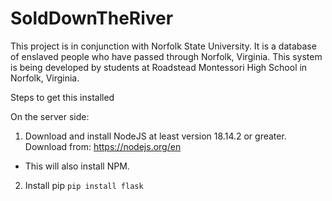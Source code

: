 # SoldDownTheRiver

This project is in conjunction with Norfolk State University. It is a database of enslaved people who have 
passed through Norfolk, Virginia. This system is being developed by students at Roadstead Montessori High School in Norfolk, Virginia.

Steps to get this installed

On the server side:
1) Download and install NodeJS at least version 18.14.2 or greater. Download from: https://nodejs.org/en
  - This will also install NPM.
2) Install pip
```pip install flask```
